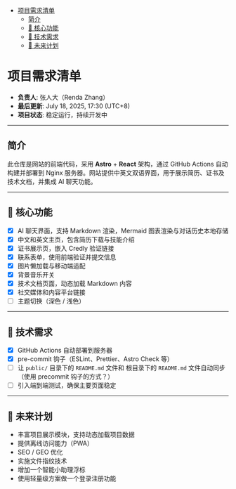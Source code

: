 <!-- START doctoc generated TOC please keep comment here to allow auto update -->
<!-- DON'T EDIT THIS SECTION, INSTEAD RE-RUN doctoc TO UPDATE -->

- [项目需求清单](#%E9%A1%B9%E7%9B%AE%E9%9C%80%E6%B1%82%E6%B8%85%E5%8D%95)
  - [简介](#%E7%AE%80%E4%BB%8B)
  - [🚀 核心功能](#%F0%9F%9A%80-%E6%A0%B8%E5%BF%83%E5%8A%9F%E8%83%BD)
  - [🔧 技术需求](#%F0%9F%94%A7-%E6%8A%80%E6%9C%AF%E9%9C%80%E6%B1%82)
  - [🌱 未来计划](#%F0%9F%8C%B1-%E6%9C%AA%E6%9D%A5%E8%AE%A1%E5%88%92)

<!-- END doctoc generated TOC please keep comment here to allow auto update -->

# 项目需求清单

- **负责人**: 张人大（Renda Zhang）
- **最后更新**: July 18, 2025, 17:30 (UTC+8)
- **项目状态**: 稳定运行，持续开发中

---

## 简介

此仓库是网站的前端代码，采用 **Astro** + **React** 架构，通过 GitHub Actions 自动构建并部署到 Nginx 服务器。网站提供中英文双语界面，用于展示简历、证书及技术文档，并集成 AI 聊天功能。

---

## 🚀 核心功能

- [x] AI 聊天界面，支持 Markdown 渲染，Mermaid 图表渲染与对话历史本地存储
- [x] 中文和英文主页，包含简历下载与技能介绍
- [x] 证书展示页，嵌入 Credly 验证链接
- [x] 联系表单，使用前端验证并提交信息
- [x] 图片懒加载与移动端适配
- [x] 背景音乐开关
- [x] 技术文档页面，动态加载 Markdown 内容
- [x] 社交媒体和内容平台链接
- [ ] 主题切换（深色 / 浅色）

---

## 🔧 技术需求

- [x] GitHub Actions 自动部署到服务器
- [x] pre-commit 钩子（ESLint、Prettier、Astro Check 等）
- [ ] 让 `public/` 目录下的 `README.md` 文件和 根目录下的 `README.md` 文件自动同步（使用 precommit 钩子的方式？）
- [ ] 引入端到端测试，确保主要页面稳定

---

## 🌱 未来计划

- 丰富项目展示模块，支持动态加载项目数据
- 提供离线访问能力（PWA）
- SEO / GEO 优化
- 实施文件指纹技术
- 增加一个智能小助理浮标
- 使用轻量级方案做一个登录注册功能
